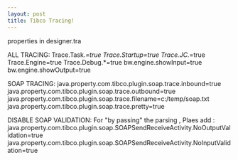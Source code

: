 ```yaml
---
layout: post
title: Tibco Tracing!
---
```


properties in designer.tra

ALL TRACING:
Trace.Task.*=true
Trace.Startup=true
Trace.JC.*=true
Trace.Engine=true
Trace.Debug.*=true
bw.engine.showInput=true
bw.engine.showOutput=true

SOAP TRACING:
java.property.com.tibco.plugin.soap.trace.inbound=true
java.property.com.tibco.plugin.soap.trace.outbound=true
java.property.com.tibco.plugin.soap.trace.filename=c:/temp/soap.txt
java.property.com.tibco.plugin.soap.trace.pretty=true

DISABLE SOAP VALIDATION:
For "by passing" the parsing , Plaes add :
java.property.com.tibco.plugin.soap.SOAPSendReceiveActivity.NoOutputValidation=true
java.property.com.tibco.plugin.soap.SOAPSendReceiveActivity.NoInputValidation=true


